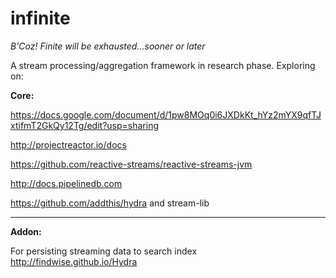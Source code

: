 # infinite
_B'Coz! Finite will be exhausted...sooner or later_

A stream processing/aggregation framework in research phase. Exploring on:

**Core:**

https://docs.google.com/document/d/1pw8MOq0i6JXDkKt_hYz2mYX9qfTJxtifmT2GkQy12Tg/edit?usp=sharing

http://projectreactor.io/docs

https://github.com/reactive-streams/reactive-streams-jvm

http://docs.pipelinedb.com

https://github.com/addthis/hydra and stream-lib

----

**Addon:**

For persisting streaming data to search index http://findwise.github.io/Hydra
